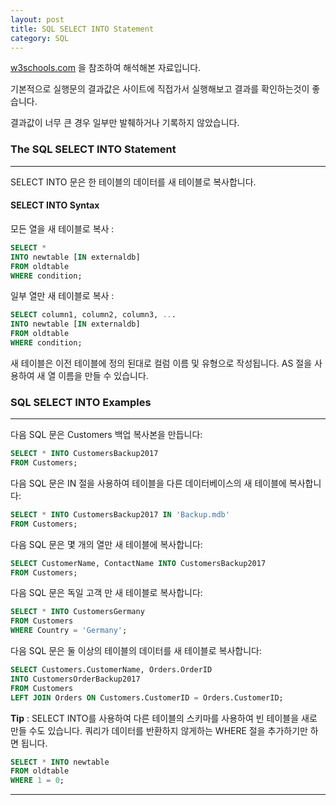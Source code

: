 ```yaml
---
layout: post
title: SQL SELECT INTO Statement
category: SQL
---
```




[w3schools.com](www.w3schools.com/sql) 을 참조하여 해석해본 자료입니다.

기본적으로 실행문의 결과값은 사이트에 직접가서 실행해보고 결과를 확인하는것이 좋습니다.

결과값이 너무 큰 경우 일부만 발췌하거나 기록하지 않았습니다.



### The SQL SELECT INTO Statement

---

SELECT INTO 문은 한 테이블의 데이터를 새 테이블로 복사합니다.



#### SELECT INTO Syntax

모든 열을 새 테이블로 복사 :

```sql
SELECT *
INTO newtable [IN externaldb]
FROM oldtable
WHERE condition;
```



일부 열만 새 테이블로 복사 :

```sql
SELECT column1, column2, column3, ...
INTO newtable [IN externaldb]
FROM oldtable
WHERE condition;
```

새 테이블은 이전 테이블에 정의 된대로 컬럼 이름 및 유형으로 작성됩니다. AS 절을 사용하여 새 열 이름을 만들 수 있습니다.



### SQL SELECT INTO Examples

---

다음 SQL 문은 Customers 백업 복사본을 만듭니다:

```sql
SELECT * INTO CustomersBackup2017
FROM Customers;
```



다음 SQL 문은 IN 절을 사용하여 테이블을 다른 데이터베이스의 새 테이블에 복사합니다:

```sql
SELECT * INTO CustomersBackup2017 IN 'Backup.mdb'
FROM Customers;
```



다음 SQL 문은 몇 개의 열만 새 테이블에 복사합니다:

```sql
SELECT CustomerName, ContactName INTO CustomersBackup2017
FROM Customers;
```



다음 SQL 문은 독일 고객 만 새 테이블로 복사합니다:

```sql
SELECT * INTO CustomersGermany
FROM Customers
WHERE Country = 'Germany';
```



다음 SQL 문은 둘 이상의 테이블의 데이터를 새 테이블로 복사합니다:

```sql
SELECT Customers.CustomerName, Orders.OrderID
INTO CustomersOrderBackup2017
FROM Customers
LEFT JOIN Orders ON Customers.CustomerID = Orders.CustomerID;
```

**Tip** : SELECT INTO를 사용하여 다른 테이블의 스키마를 사용하여 빈 테이블을 새로 만들 수도 있습니다. 쿼리가 데이터를 반환하지 않게하는 WHERE 절을 추가하기만 하면 됩니다.



```sql
SELECT * INTO newtable
FROM oldtable
WHERE 1 = 0;
```



---



